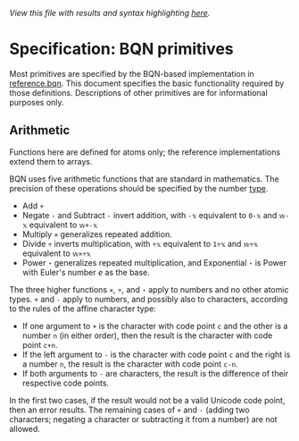 *View this file with results and syntax highlighting [here](https://mlochbaum.github.io/BQN/spec/primitive.html).*

# Specification: BQN primitives

Most primitives are specified by the BQN-based implementation in [reference.bqn](reference.bqn). This document specifies the basic functionality required by those definitions. Descriptions of other primitives are for informational purposes only.

## Arithmetic

Functions here are defined for atoms only; the reference implementations extend them to arrays.

BQN uses five arithmetic functions that are standard in mathematics. The precision of these operations should be specified by the number [type](types.md).

- Add `+`
- Negate `-` and Subtract `-` invert addition, with `-𝕩` equivalent to `0-𝕩` and `𝕨-𝕩` equivalent to `𝕨+-𝕩`
- Multiply `×` generalizes repeated addition.
- Divide `÷` inverts multiplication, with `÷𝕩` equivalent to `1÷𝕩` and `𝕨÷𝕩` equivalent to `𝕨×÷𝕩`
- Power `⋆` generalizes repeated multiplication, and Exponential `⋆` is Power with Euler's number *e* as the base.

The three higher functions `×`, `÷`, and `⋆` apply to numbers and no other atomic types. `+` and `-` apply to numbers, and possibly also to characters, according to the rules of the affine character type:

- If one argument to `+` is the character with code point `c` and the other is a number `n` (in either order), then the result is the character with code point `c+n`.
- If the left argument to `-` is the character with code point `c` and the right is a number `n`, the result is the character with code point `c-n`.
- If both arguments to `-` are characters, the result is the difference of their respective code points.

In the first two cases, if the result would not be a valid Unicode code point, then an error results. The remaining cases of `+` and `-` (adding two characters; negating a character or subtracting it from a number) are not allowed.
